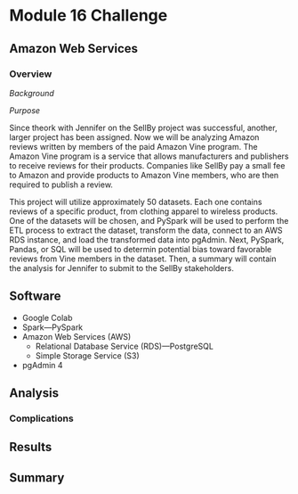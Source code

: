 # Module 16 Challenge

## Amazon Web Services 

### Overview

*Background*



*Purpose*

Since theork with Jennifer on the SellBy project was successful, another, larger project has been assigned. Now we will be analyzing Amazon reviews written by members of the paid Amazon Vine program. The Amazon Vine program is a service that allows manufacturers and publishers to receive reviews for their products. Companies like SellBy pay a small fee to Amazon and provide products to Amazon Vine members, who are then required to publish a review.

This project will utilize approximately 50 datasets. Each one contains reviews of a specific product, from clothing apparel to wireless products. One of the datasets will be chosen, and PySpark will be used to perform the ETL process to extract the dataset, transform the data, connect to an AWS RDS instance, and load the transformed data into pgAdmin. Next, PySpark, Pandas, or SQL will be used to determin potential bias toward favorable reviews from Vine members in the dataset. Then, a summary will contain the analysis for Jennifer to submit to the SellBy stakeholders.

## Software

- Google Colab
- Spark—PySpark 
- Amazon Web Services (AWS)
  - Relational Database Service (RDS)—PostgreSQL 
  - Simple Storage Service (S3)
- pgAdmin 4

## Analysis


### Complications


## Results



## Summary

